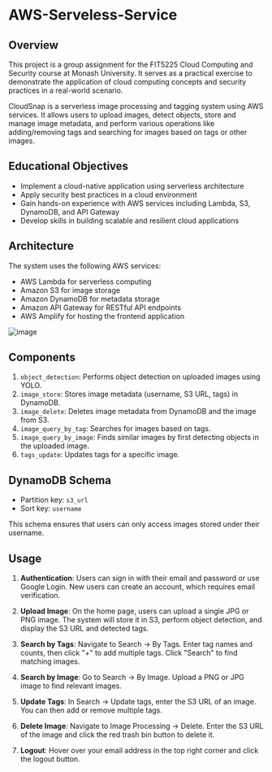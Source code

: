 # AWS-Serveless-Service

## Overview

This project is a group assignment for the FIT5225 Cloud Computing and Security course at Monash University. It serves as a practical exercise to demonstrate the application of cloud computing concepts and security practices in a real-world scenario.

CloudSnap is a serverless image processing and tagging system using AWS services. It allows users to upload images, detect objects, store and manage image metadata, and perform various operations like adding/removing tags and searching for images based on tags or other images.

## Educational Objectives

- Implement a cloud-native application using serverless architecture
- Apply security best practices in a cloud environment
- Gain hands-on experience with AWS services including Lambda, S3, DynamoDB, and API Gateway
- Develop skills in building scalable and resilient cloud applications


## Architecture

The system uses the following AWS services:

- AWS Lambda for serverless computing
- Amazon S3 for image storage
- Amazon DynamoDB for metadata storage
- Amazon API Gateway for RESTful API endpoints
- AWS Amplify for hosting the frontend application
  
![image](https://github.com/user-attachments/assets/ef29d0b1-17df-4c26-9748-2dceb84c9182)


## Components

1. `object_detection`: Performs object detection on uploaded images using YOLO.
2. `image_store`: Stores image metadata (username, S3 URL, tags) in DynamoDB.
3. `image_delete`: Deletes image metadata from DynamoDB and the image from S3.
4. `image_query_by_tag`: Searches for images based on tags.
5. `image_query_by_image`: Finds similar images by first detecting objects in the uploaded image.
6. `tags_update`: Updates tags for a specific image.

## DynamoDB Schema

- Partition key: `s3_url`
- Sort key: `username`

This schema ensures that users can only access images stored under their username.

## Usage

1. **Authentication**: Users can sign in with their email and password or use Google Login. New users can create an account, which requires email verification.

2. **Upload Image**: On the home page, users can upload a single JPG or PNG image. The system will store it in S3, perform object detection, and display the S3 URL and detected tags.

3. **Search by Tags**: Navigate to Search -> By Tags. Enter tag names and counts, then click "+" to add multiple tags. Click "Search" to find matching images.

4. **Search by Image**: Go to Search -> By Image. Upload a PNG or JPG image to find relevant images.

5. **Update Tags**: In Search -> Update tags, enter the S3 URL of an image. You can then add or remove multiple tags.

6. **Delete Image**: Navigate to Image Processing -> Delete. Enter the S3 URL of the image and click the red trash bin button to delete it.

7. **Logout**: Hover over your email address in the top right corner and click the logout button.

